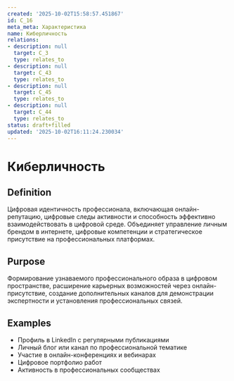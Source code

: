```yaml
---
created: '2025-10-02T15:58:57.451867'
id: C_16
meta_meta: Характеристика
name: Киберличность
relations:
- description: null
  target: C_3
  type: relates_to
- description: null
  target: C_43
  type: relates_to
- description: null
  target: C_45
  type: relates_to
- description: null
  target: C_44
  type: relates_to
status: draft+filled
updated: '2025-10-02T16:11:24.230034'
---
```


# Киберличность

## Definition
Цифровая идентичность профессионала, включающая онлайн-репутацию, цифровые следы активности и способность эффективно взаимодействовать в цифровой среде. Объединяет управление личным брендом в интернете, цифровые компетенции и стратегическое присутствие на профессиональных платформах.

## Purpose
Формирование узнаваемого профессионального образа в цифровом пространстве, расширение карьерных возможностей через онлайн-присутствие, создание дополнительных каналов для демонстрации экспертности и установления профессиональных связей.

## Examples

- Профиль в LinkedIn с регулярными публикациями
- Личный блог или канал по профессиональной тематике
- Участие в онлайн-конференциях и вебинарах
- Цифровое портфолио работ
- Активность в профессиональных сообществах